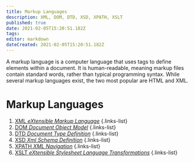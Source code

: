 ```yaml
---
title: Markup Languages
description: XML, DOM, DTD, XSD, XPATH, XSLT
published: true
date: 2021-02-05T15:20:51.182Z
tags: 
editor: markdown
dateCreated: 2021-02-05T15:20:51.182Z
---
```


A markup language is a computer language that uses tags to define elements within a document. It is human-readable, meaning markup files contain standard words, rather than typical programming syntax. While several markup languages exist, the two most popular are HTML and XML.

# Markup Languages

1. [XML *eXtensible Markup Language*](/training/commons/markup/xml)
{.links-list}
2. [DOM *Document Object Model*](/training/commons/markup/dom)
{.links-list}
3. [DTD *Document Type Definition*](/training/commons/markup/xml/dtd)
{.links-list}
4. [XSD *Xml Schema Definition*](/training/commons/markup/xml/xsd)
{.links-list}
5. [XPATH *XML Navigation*](/training/commons/markup/xml/xpath)
{.links-list}
6. [XSLT *eXtensible Stylesheet Language Transformations*](/training/commons/markup/xml/xslt)
{.links-list}